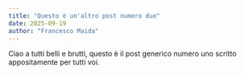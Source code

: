 ```yaml
---
title: "Questo è un'altro post numero due"
date: 2025-09-19
author: "Francesco Maida"
---
```


Ciao a tutti belli e brutti, questo è il post generico numero uno scritto appositamente per tutti voi.